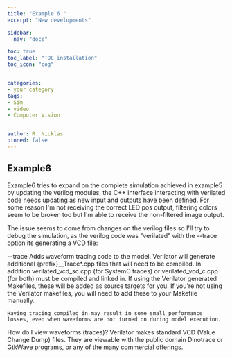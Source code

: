 ```yaml
---
title: "Example 6 "
excerpt: "New developments"

sidebar:
  nav: "docs"

toc: true
toc_label: "TOC installation"
toc_icon: "cog"


categories:
- your category
tags:
- Sim
- video
- Computer Vision


author: R. Nicklas
pinned: false
---
```



## Example6

Example6 tries to expand on the complete simulation achieved in example5 by updating the verilog modules, the C++ interface interacting with verilated code needs updating as new input and outputs have been defined. For some reason I'm not receiving the correct LED pos output, filtering colors seem to be broken too but I'm able to receive the non-filtered image output. 

The issue seems to come from changes on the verilog files so I'll try to debug the simulation, as the verilog code was "verilated" with the --trace option its generating a VCD file:

--trace
    Adds waveform tracing code to the model. Verilator will generate additional {prefix}__Trace*.cpp files that will need to be compiled. In addition verilated_vcd_sc.cpp (for SystemC traces) or verilated_vcd_c.cpp (for both) must be compiled and linked in. If using the Verilator generated Makefiles, these will be added as source targets for you. If you're not using the Verilator makefiles, you will need to add these to your Makefile manually.

    Having tracing compiled in may result in some small performance losses, even when waveforms are not turned on during model execution. 


How do I view waveforms (traces)?
    Verilator makes standard VCD (Value Change Dump) files. They are viewable with the public domain Dinotrace or GtkWave programs, or any of the many commercial offerings.

 
